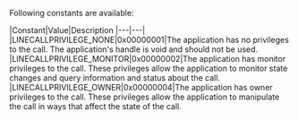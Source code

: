 Following constants are available:

|Constant|Value|Description
|---|---|
|LINECALLPRIVILEGE_NONE|0x00000001|The application has no privileges to the call. The application's handle is void and should not be used.
|LINECALLPRIVILEGE_MONITOR|0x00000002|The application has monitor privileges to the call. These privileges allow the application to monitor state changes and query information and status about the call.
|LINECALLPRIVILEGE_OWNER|0x00000004|The application has owner privileges to the call. These privileges allow the application to manipulate the call in ways that affect the state of the call.

